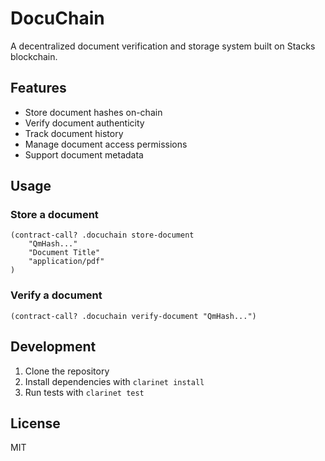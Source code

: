 # DocuChain

A decentralized document verification and storage system built on Stacks blockchain.

## Features
- Store document hashes on-chain
- Verify document authenticity 
- Track document history
- Manage document access permissions
- Support document metadata

## Usage

### Store a document
```clarity
(contract-call? .docuchain store-document 
    "QmHash..." 
    "Document Title"
    "application/pdf"
)
```

### Verify a document
```clarity
(contract-call? .docuchain verify-document "QmHash...")
```

## Development

1. Clone the repository
2. Install dependencies with `clarinet install`
3. Run tests with `clarinet test`

## License
MIT
